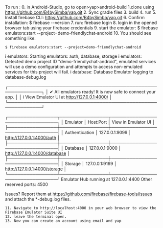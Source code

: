 To run : 
    0. in Android-Studio, go to open>yap>android-build
    1.clone using https://github.com/B4bySimba/yap.git 
    2. Sync gradle files 
    3. build 
    4. run 
    5. Install firebase CLI: https://github.com/B4bySimba/yap.git 
    6. Confirm installation: $ firebase --version 
    7. run: firebase login 
    8. login in the opened browser tab using your firebase credentials 
    9. start the emulator: $ firebase emulators:start --project=demo-friendlychat-android 
    10. You should see something like: 
    
    $ firebase emulators:start --project=demo-friendlychat-android
i  emulators: Starting emulators: auth, database, storage
i  emulators: Detected demo project ID "demo-friendlychat-android", emulated services will use a demo configuration and attempts to access non-emulated services for this project will fail.
i  database: Database Emulator logging to database-debug.log

┌─────────────────────────────────────────────────────────────┐
│ ✔  All emulators ready! It is now safe to connect your app. │
│ i  View Emulator UI at http://127.0.0.1:4000/               │
└─────────────────────────────────────────────────────────────┘

┌────────────────┬────────────────┬────────────────────────────────┐
│ Emulator       │ Host:Port      │ View in Emulator UI            │
├────────────────┼────────────────┼────────────────────────────────┤
│ Authentication │ 127.0.0.1:9099 │ http://127.0.0.1:4000/auth     │
├────────────────┼────────────────┼────────────────────────────────┤
│ Database       │ 127.0.0.1:9000 │ http://127.0.0.1:4000/database │
├────────────────┼────────────────┼────────────────────────────────┤
│ Storage        │ 127.0.0.1:9199 │ http://127.0.0.1:4000/storage  │
└────────────────┴────────────────┴────────────────────────────────┘
  Emulator Hub running at 127.0.0.1:4400
  Other reserved ports: 4500

Issues? Report them at https://github.com/firebase/firebase-tools/issues and attach the *-debug.log files.


    11. Navigate to http://localhost:4000 in your web browser to view the Firebase Emulator Suite UI
    12. leave the terminal open.
    13. Now you can create an account using email and yap
